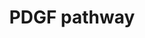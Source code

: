 ---
annotations:
- id: DOID:162
  parent: disease of cellular proliferation
  type: Disease Ontology
  value: cancer
- id: PW:0000209
  parent: signaling pathway
  type: Pathway Ontology
  value: Jak-Stat signaling pathway
- id: PW:0000297
  parent: signaling pathway
  type: Pathway Ontology
  value: platelet-derived growth factor signaling pathway
authors:
- Amanzo
- MaintBot
- Mkutmon
- Egonw
- Khanspers
- Zari
- AlexanderPico
- Eweitz
communities:
- CPTAC
description: PDGF belongs to the PDGF/VEGF (vascular endothelial growth factor) family,
  which is characterized by eight strictly conserved cysteine residues with similar
  spacing in between (Joukov et al., 1997; Heldin and Westermark, 1999). The A-, B-,
  C-, and D-chain genes of PDGF are localized to the chromosomes 7p22, 22q13, 4q31,
  and 11q22, respectively, and their expression is independently regulated. Two forms
  of the PDGF A-chain, containing 196 and 211 amino acid residues resulting from differential
  splicing of the transcript, are synthesized, dimerized, proteolytically processed
  in the Nterminus, and secreted from the cell as a ~30 kDa dimer. The PDGF B chain
  encoding 241 amino acid residues is dimerized, processed by additional proteolysis,
  and secreted as a 24 kDa dimer. The homodimers PDGF AA, BB, and the heterodimer
  AB contain three intrachain disulfide bonds made between the 1st.   Proteins on
  this pathway have targeted assays available via the [https://assays.cancer.gov/available_assays?wp_id=WP2526
  CPTAC Assay Portal]
last-edited: 2022-02-26
ndex: 24c945b8-8b65-11eb-9e72-0ac135e8bacf
organisms:
- Homo sapiens
redirect_from:
- /index.php/Pathway:WP2526
- /instance/WP2526
revision: null
schema-jsonld:
- '@context': https://schema.org/
  '@id': https://wikipathways.github.io/pathways/WP2526.html
  '@type': Dataset
  creator:
    '@type': Organization
    name: WikiPathways
  description: PDGF belongs to the PDGF/VEGF (vascular endothelial growth factor)
    family, which is characterized by eight strictly conserved cysteine residues with
    similar spacing in between (Joukov et al., 1997; Heldin and Westermark, 1999).
    The A-, B-, C-, and D-chain genes of PDGF are localized to the chromosomes 7p22,
    22q13, 4q31, and 11q22, respectively, and their expression is independently regulated.
    Two forms of the PDGF A-chain, containing 196 and 211 amino acid residues resulting
    from differential splicing of the transcript, are synthesized, dimerized, proteolytically
    processed in the Nterminus, and secreted from the cell as a ~30 kDa dimer. The
    PDGF B chain encoding 241 amino acid residues is dimerized, processed by additional
    proteolysis, and secreted as a 24 kDa dimer. The homodimers PDGF AA, BB, and the
    heterodimer AB contain three intrachain disulfide bonds made between the 1st.   Proteins
    on this pathway have targeted assays available via the [https://assays.cancer.gov/available_assays?wp_id=WP2526
    CPTAC Assay Portal]
  keywords:
  - (ARF1P2)
  - (JNK1)
  - (JNKK1)
  - (MEK 1)
  - (MEKK1)
  - (PGI2)
  - (PTN11)
  - (Ras)
  - (c-Jun)
  - (cAMP)
  - (cPLA2)
  - (containing arachidonic acid)
  - A
  - AP-1
  - Actin,
  - Akt
  - Arachidonic acid
  - CDC42
  - COX2
  - Ca
  - Ca2+
  - Cell Migration
  - Cell proliferation
  - Cyclic AMP
  - D
  - DAG
  - Degradation
  - ELK1
  - F
  - Filopodia
  - Formation
  - G
  - GRB2
  - H+
  - H-Ras-1
  - IKK
  - IP3
  - IkB alpha
  - JAK1
  - Lamellipodia
  - MAP2K4
  - MAP3K1
  - MAPK1
  - MAPK3
  - MAPK8
  - MP2K1
  - N-WASP
  - NFKB1
  - Na
  - Na+/H+
  - P
  - PAK1
  - PDGFB
  - PDGFRB
  - PI3K
  - PIP2[4',5']
  - PLA2G4A
  - PLCG1
  - Pathway
  - Phospholipid
  - Por1
  - Prostaglandin I2
  - RAF1
  - RASA1(GAP)
  - Rac1
  - RhoA
  - SH-PTP2
  - SHC1
  - SOS1
  - SRF
  - STAT1
  - STAT3
  - Stress Fibers
  - TIAM1
  - Vav1
  - Vav2
  - '[Ca2+]i'
  - a
  - and Adhesion
  - c
  - c-Fos
  - c-Src
  - e
  - g
  - h
  - l
  - n
  - r
  - x
  license: CC0
  name: PDGF pathway
seo: CreativeWork
title: PDGF pathway
wpid: WP2526
---